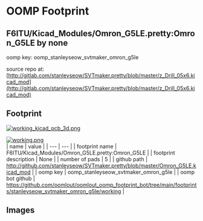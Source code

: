 # OOMP Footprint  
## F6ITU/Kicad_Modules/Omron_G5LE.pretty:Omron_G5LE  by none  
  
oomp key: oomp_stanleyseow_svtmaker_omron_g5le  
  
source repo at: [http://gitlab.com/stanleyseow/SVTmaker.pretty/blob/master/z_Drill_05x6.kicad_mod](http://gitlab.com/stanleyseow/SVTmaker.pretty/blob/master/z_Drill_05x6.kicad_mod)  
## Footprint  
  
[![working_kicad_pcb_3d.png](working_kicad_pcb_3d_600.png)](working_kicad_pcb_3d.png)  
  
[![working.png](working_600.png)](working.png)  
| name | value | 
| --- | --- | 
| footprint name | F6ITU/Kicad_Modules/Omron_G5LE.pretty:Omron_G5LE | 
| footprint description | None | 
| number of pads | 5 | 
| github path | http://github.com/stanleyseow/SVTmaker.pretty/blob/master/Omron_G5LE.kicad_mod | 
| oomp key | oomp_stanleyseow_svtmaker_omron_g5le | 
| oomp bot github | https://github.com/oomlout/oomlout_oomp_footprint_bot/tree/main/footprints/stanleyseow_svtmaker_omron_g5le/working | 
## Images  
